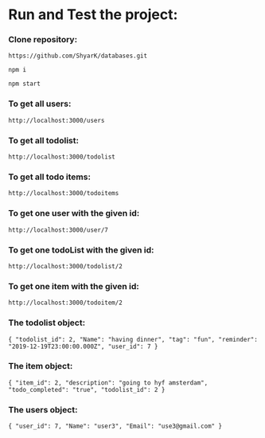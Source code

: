 <h1>Run and Test the project:</h1>

<h3> Clone repository:</h3>

`https://github.com/ShyarK/databases.git`

`npm i`

`npm start`

<h3> To get all users:</h3>

`http://localhost:3000/users`

<h3> To get all todolist:</h3>

`http://localhost:3000/todolist`

<h3> To get all todo items:</h3>

`http://localhost:3000/todoitems`

<h3> To get one user with the given id:</h3>

`http://localhost:3000/user/7`

<h3> To get one todoList with the given id:</h3>

`http://localhost:3000/todolist/2`

<h3> To get one item with the given id:</h3>

`http://localhost:3000/todoitem/2`

<h3> The todolist object:</h3>

`{ "todolist_id": 2, "Name": "having dinner", "tag": "fun", "reminder": "2019-12-19T23:00:00.000Z", "user_id": 7 }`
  


  <h3> The item object:</h3> 
  
  ``{
       "item_id": 2,
       "description": "going to hyf amsterdam",
       "todo_completed": "true",
       "todolist_id": 2
  }``
   
 <h3>The users object:</h3>
 
 ``{
        "user_id": 7,
        "Name": "user3",
        "Email": "use3@gmail.com"
 }``
